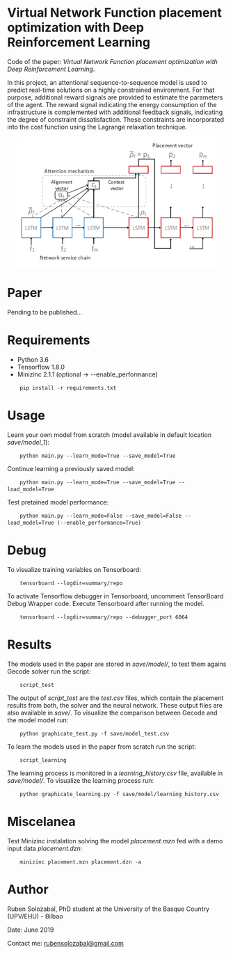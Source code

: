 # Virtual Network Function placement optimization with Deep Reinforcement Learning

Code of the paper: *Virtual Network Function placement optimization with Deep Reinforcement Learning*.

In this project, an attentional sequence-to-sequence model is used to predict real-time solutions on a highly constrained environment. For that purpose, additional reward signals are provided to estimate the parameters of the agent. The reward signal indicating the energy consumption of the infrastructure is complemented with additional feedback signals, indicating the degree of constraint dissatisfaction. These constraints are incorporated into the cost function using the Lagrange relaxation technique.

<p align="center">
  <img width="460" height="300" src="images/model.PNG"
</p>

# Paper
 Pending to be published...
  
# Requirements 

- Python 3.6
- Tensorflow 1.8.0
- Minizinc 2.1.1 (optional -> --enable_performance)
````
    pip install -r requirements.txt
````
# Usage

Learn your own model from scratch (model available in default location *save/model_1*):
```
    python main.py --learn_mode=True --save_model=True
```

Continue learning a previously saved model:
```
    python main.py --learn_mode=True --save_model=True --load_model=True
```

Test pretained model performance:
```
    python main.py --learn_mode=False --save_model=False --load_model=True (--enable_performance=True)
```

# Debug

To visualize training variables on Tensorboard:
```
    tensorboard --logdir=summary/repo
```

To activate Tensorflow debugger in Tensorboard, uncomment TensorBoard Debug Wrapper code. Execute Tensorboard after running the model.
```
    tensorboard --logdir=summary/repo --debugger_port 6064
```
# Results

The models used in the paper are stored in *save/model/*, to test them agains Gecode solver run the script:    
```
    script_test
```

The output of *script_test* are the *test.csv* files, which contain the placement results from both, the solver and the neural network. These output files are also available in *save/*. To visualize the comparison between Gecode and the model model run:
```
    python graphicate_test.py -f save/model_test.csv
```

To learn the models used in the paper from scratch run the script:
```
    script_learning
```
The learning process is monitored in a *learning_history.csv* file, available in *save/model/*. To visualize the learning process run:
```
    python graphicate_learning.py -f save/model/learning_history.csv
```

# Miscelanea

Test Minizinc instalation solving the model *placement.mzn* fed with a demo input data *placement.dzn*:
```
    minizinc placement.mzn placement.dzn -a
```

# Author

Ruben Solozabal, PhD student at the University of the Basque Country (UPV/EHU) - Bilbao

Date: June 2019

Contact me: rubensolozabal@gmail.com
